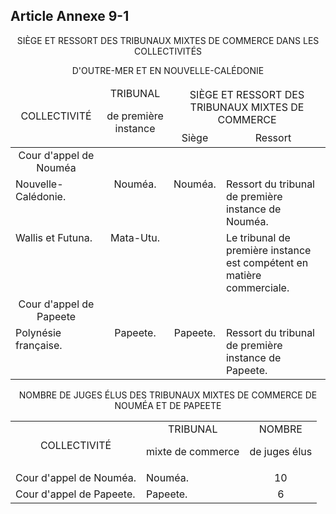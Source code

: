## Article Annexe 9-1

<center>SIÈGE ET RESSORT DES TRIBUNAUX MIXTES DE COMMERCE DANS LES COLLECTIVITÉS

D'OUTRE-MER ET EN NOUVELLE-CALÉDONIE</center>

<table><thead>
 <tr>
  <td rowspan="2" width="130"><center>COLLECTIVITÉ</center></td>
  <td rowspan="2" width="91"><center>TRIBUNAL

de première instance</center></td>
  <td colspan="2"><center>SIÈGE ET RESSORT DES TRIBUNAUX MIXTES DE COMMERCE</center></td>
 </tr>
 <tr>
  <td><center>Siège</center></td>
  <td><center>Ressort</center></td>
 </tr>
</thead><tbody>
 <tr>
  <td valign="top"><center>Cour d'appel de Nouméa</center></td>
  <td valign="top"><center></center><center></center></td>
  <td valign="top"><center></center><center></center></td>
  <td valign="top"/>
 </tr>
 <tr>
<td valign="top">Nouvelle-Calédonie.</td>
  <td valign="top"><center>Nouméa.</center></td>
  <td valign="top"><center>Nouméa.</center></td>
  <td valign="top">Ressort du tribunal de première instance de Nouméa.</td>
 </tr>
 <tr>
  <td valign="top">Wallis et Futuna.</td>
  <td valign="top"><center>Mata-Utu.</center></td>
  <td valign="top"><center></center></td>
  <td valign="top">Le tribunal de première instance est compétent en matière commerciale.</td>
 </tr>
 <tr>
  <td valign="top"><center>Cour d'appel de Papeete</center></td>
  <td valign="top"><center></center></td>
  <td valign="top"><center></center></td>
  <td valign="top"/>
 </tr>
 <tr>
<td valign="top">Polynésie française.</td>
  <td valign="top"><center>Papeete.</center></td>
  <td valign="top"><center>Papeete.</center></td>
  <td valign="top">Ressort du tribunal de première instance de Papeete.</td>
 </tr>
</tbody></table>

<center></center><center>NOMBRE DE JUGES ÉLUS DES TRIBUNAUX MIXTES DE COMMERCE DE NOUMÉA ET DE PAPEETE

</center><center> </center><center></center>

<table><tbody>
 <tr>
  <td><center>COLLECTIVITÉ</center></td>
  <td><center>TRIBUNAL

mixte de commerce</center></td>
  <td><center>NOMBRE

de juges élus</center></td>
 </tr>
 <tr>
  <td>Cour d'appel de Nouméa.</td>
  <td>Nouméa.</td>
  <td><center>10</center></td>
 </tr>
 <tr>
  <td>Cour d'appel de Papeete.</td>
  <td>Papeete.</td>
  <td><center>6</center></td>
 </tr>
</tbody></table>

